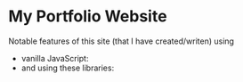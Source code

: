 # My Portfolio Website

Notable features of this site (that I have created/writen) using 
* vanilla JavaScript:
* and using these libraries:



